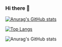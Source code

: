 ### Hi there 👋

[![Anurag's GitHub stats](https://github-readme-stats.vercel.app/api?username=nvhiii)](https://github.com/anuraghazra/github-readme-stats)

[![Top Langs](https://github-readme-stats.vercel.app/api/top-langs/?username=nvhiii)](https://github.com/anuraghazra/github-readme-stats)

![Anurag's GitHub stats](https://github-readme-stats.vercel.app/api?username=nvhiii&theme=tokyonight&show_icons=true)
